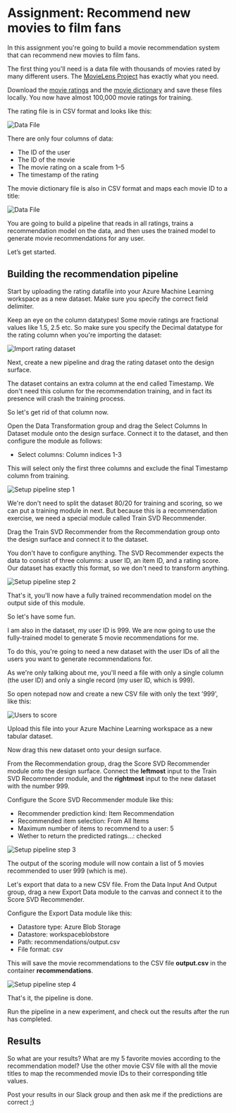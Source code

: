 # Assignment: Recommend new movies to film fans

In this assignment you're going to build a movie recommendation system that can recommend new movies to film fans.

The first thing you'll need is a data file with thousands of movies rated by many different users. The [MovieLens Project](https://movielens.org) has exactly what you need.

Download the [movie ratings](https://github.com/mdfarragher/CLA/blob/master/Recommendation/MovieRecommender/recommendation-ratings.csv) and the [movie dictionary](https://github.com/mdfarragher/CLA/blob/master/Recommendation/MovieRecommender/recommendation-movies.csv) and save these files locally. You now have almost 100,000 movie ratings for training. 

The rating file is in CSV format and looks like this:

![Data File](./assets/data.png)

There are only four columns of data:

* The ID of the user
* The ID of the movie
* The movie rating on a scale from 1–5
* The timestamp of the rating

The movie dictionary file is also in CSV format and maps each movie ID to a title:

![Data File](./assets/movies.png)

You are going to build a pipeline that reads in all ratings, trains a recommendation model on the data, and then uses the trained model to generate movie recommendations for any user.

Let’s get started. 

## Building the recommendation pipeline

Start by uploading the rating datafile into your Azure Machine Learning workspace as a new dataset. Make sure you specify the correct field delimiter.

Keep an eye on the column datatypes! Some movie ratings are fractional values like 1.5, 2.5 etc. So make sure you specify the Decimal datatype for the rating column when you're importing the dataset:

![Import rating dataset](./assets/dataset1.png)

Next, create a new pipeline and drag the rating dataset onto the design surface. 

The dataset contains an extra column at the end called Timestamp. We don't need this column for the recommendation training, and in fact its presence will crash the training process.

So let's get rid of that column now. 

Open the Data Transformation group and drag the Select Columns In Dataset module onto the design surface. Connect it to the dataset, and then configure the module as follows:

* Select columns: Column indices 1-3

This will select only the first three columns and exclude the final Timestamp column from training. 

![Setup pipeline step 1](./assets/pipeline1.png)

We're don't need to split the dataset 80/20 for training and scoring, so we can put a training module in next. But because this is a recommendation exercise, we need a special module called Train SVD Recommender. 

Drag the Train SVD Recommender from the Recommendation group onto the design surface and connect it to the dataset.

You don't have to configure anything. The SVD Recommender expects the data to consist of three columns: a user ID, an item ID, and a rating score. Our dataset has exactly this format, so we don't need to transform anything. 

![Setup pipeline step 2](./assets/pipeline2.png)

That's it, you'll now have a fully trained recommendation model on the output side of this module. 

So let's have some fun. 

I am also in the dataset, my user ID is 999. We are now going to use the fully-trained model to generate 5 movie recommendations for me. 

To do this, you're going to need a new dataset with the user IDs of all the users you want to generate recommendations for. 

As we're only talking about me, you'll need a file with only a single column (the user ID) and only a single record (my user ID, which is 999). 

So open notepad now and create a new CSV file with only the text '999', like this:

![Users to score](./assets/notepad.png)

Upload this file into your Azure Machine Learning workspace as a new tabular dataset. 

Now drag this new dataset onto your design surface. 

From the Recommendation group, drag the Score SVD Recommender module onto the design surface. Connect the **leftmost** input to the Train SVD Recommender module, and the **rightmost** input to the new dataset with the number 999. 

Configure the Score SVD Recommender module like this:

* Recommender prediction kind: Item Recommendation
* Recommended item selection: From All Items
* Maximum number of items to recommend to a user: 5
* Wether to return the predicted ratings...: checked

![Setup pipeline step 3](./assets/pipeline3.png)

The output of the scoring module will now contain a list of 5 movies recommended to user 999 (which is me).

Let's export that data to a new CSV file. From the Data Input And Output group, drag a new Export Data module to the canvas and connect it to the Score SVD Recommender. 

Configure the Export Data module like this:

* Datastore type: Azure Blob Storage
* Datastore: workspaceblobstore
* Path: recommendations/output.csv
* File format: csv

This will save the movie recommendations to the CSV file **output.csv** in the container **recommendations**. 

![Setup pipeline step 4](./assets/pipeline4.png)

That's it, the pipeline is done.

Run the pipeline in a new experiment, and check out the results after the run has completed.

## Results

So what are your results? What are my 5 favorite movies according to the recommendation model? Use the other movie CSV file with all the movie titles to map the recommended movie IDs to their corresponding title values.

Post your results in our Slack group and then ask me if the predictions are correct ;)
